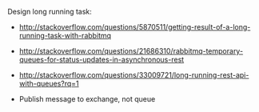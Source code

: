 
Design long running task:

- http://stackoverflow.com/questions/5870511/getting-result-of-a-long-running-task-with-rabbitmq
- http://stackoverflow.com/questions/21686310/rabbitmq-temporary-queues-for-status-updates-in-asynchronous-rest
- http://stackoverflow.com/questions/33009721/long-running-rest-api-with-queues?rq=1

- Publish message to exchange, not queue